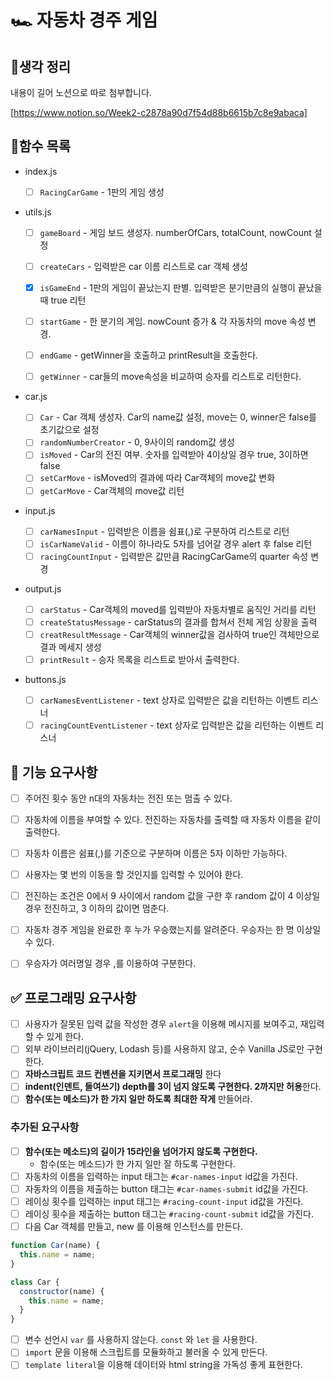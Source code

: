 # 🏎️ 자동차 경주 게임

## 📌생각 정리
내용이 길어 노션으로 따로 첨부합니다.

[https://www.notion.so/Week2-c2878a90d7f54d88b6615b7c8e9abaca]

## 📌함수 목록
- index.js
    
    - [ ] `RacingCarGame` - 1판의 게임 생성   


- utils.js
  - [ ] `gameBoard` - 게임 보드 생성자. numberOfCars, totalCount, nowCount 설정  
  - [ ] `createCars` - 입력받은 car 이름 리스트로 car 객체 생성 
  - [x] `isGameEnd` - 1판의 게임이 끝났는지 판별. 입력받은 분기만큼의 실행이 끝났을 때 true 리턴   
  - [ ] `startGame` - 한 분기의 게임. nowCount 증가 & 각 자동차의 move 속성 변경.
  - [ ] `endGame` - getWinner을 호출하고 printResult을 호출한다. 
  - [ ] `getWinner` - car들의 move속성을 비교하여 승자를 리스트로 리턴한다. 


- car.js
    - [ ] `Car` - Car 객체 생성자. Car의 name값 설정, move는 0, winner은 false를 초기값으로 설정   
    - [ ] `randomNumberCreator` - 0, 9사이의 random값 생성   
    - [ ] `isMoved`  - Car의 전진 여부. 숫자를 입력받아 4이상일 경우 true, 3이하면 false   
    - [ ] `setCarMove` - isMoved의 결과에 따라 Car객체의 move값 변화   
    - [ ] `getCarMove` - Car객체의 move값 리턴    

- input.js
    - [ ] `carNamesInput` - 입력받은 이름을 쉼표(,)로 구분하여 리스트로 리턴   
    - [ ] `isCarNameValid` - 이름이 하나라도 5자를 넘어갈 경우 alert 후 false 리턴  
    - [ ] `racingCountInput` - 입력받은 값만큼 RacingCarGame의 quarter 속성 변경   

- output.js
    - [ ] `carStatus` - Car객체의 moved를 입력받아 자동차별로 움직인 거리를 리턴   
    - [ ] `createStatusMessage` - carStatus의 결과를 합쳐서 전체 게임 상황을 출력   
    - [ ] `creatResultMessage` - Car객체의 winner값을 검사하여 true인 객체만으로 결과 메세지 생성   
    - [ ] `printResult` - 승자 목록을 리스트로 받아서 출력한다.   

- buttons.js
    - [ ] `carNamesEventListener` - text 상자로 입력받은 값을 리턴하는 이벤트 리스너   
    - [ ] `racingCountEventListener` - text 상자로 입력받은 값을 리턴하는 이벤트 리스너   

## 🎯 기능 요구사항

- [ ] 주어진 횟수 동안 n대의 자동차는 전진 또는 멈출 수 있다.   
- [ ] 자동차에 이름을 부여할 수 있다. 전진하는 자동차를 출력할 때 자동차 이름을 같이 출력한다.   
- [ ] 자동차 이름은 쉼표(,)를 기준으로 구분하며 이름은 5자 이하만 가능하다.   
- [ ] 사용자는 몇 번의 이동을 할 것인지를 입력할 수 있어야 한다.   
- [ ] 전진하는 조건은 0에서 9 사이에서 random 값을 구한 후 random 값이 4 이상일 경우 전진하고, 3 이하의 값이면 멈춘다.   
- [ ] 자동차 경주 게임을 완료한 후 누가 우승했는지를 알려준다. 우승자는 한 명 이상일 수 있다.   
- [ ] 우승자가 여러명일 경우 ,를 이용하여 구분한다.   


## ✅ 프로그래밍 요구사항
- [ ] 사용자가 잘못된 입력 값을 작성한 경우 `alert`을 이용해 메시지를 보여주고, 재입력할 수 있게 한다.   
- [ ] 외부 라이브러리(jQuery, Lodash 등)를 사용하지 않고, 순수 Vanilla JS로만 구현한다.   
- [ ] **자바스크립트 코드 컨벤션을 지키면서 프로그래밍** 한다   
- [ ] **indent(인덴트, 들여쓰기) depth를 3이 넘지 않도록 구현한다. 2까지만 허용**한다.   
- [ ] **함수(또는 메소드)가 한 가지 일만 하도록 최대한 작게** 만들어라.   

### 추가된 요구사항

- [ ] **함수(또는 메소드)의 길이가 15라인을 넘어가지 않도록 구현한다.**
  - 함수(또는 메소드)가 한 가지 일만 잘 하도록 구현한다.   
- [ ] 자동차의 이름을 입력하는 input 태그는 `#car-names-input` id값을 가진다.   
- [ ] 자동차의 이름을 제출하는 button 태그는 `#car-names-submit` id값을 가진다.   
- [ ] 레이싱 횟수를 입력하는 input 태그는 `#racing-count-input` id값을 가진다.   
- [ ] 레이싱 횟수을 제출하는 button 태그는 `#racing-count-submit` id값을 가진다.   
- [ ] 다음 Car 객체를 만들고, new 를 이용해 인스턴스를 만든다.   

```javascript
function Car(name) {
  this.name = name;
}

class Car {
  constructor(name) {
    this.name = name;
  }
}
```

- [ ] 변수 선언시 `var` 를 사용하지 않는다. `const` 와 `let` 을 사용한다.   
- [ ] `import` 문을 이용해 스크립트를 모듈화하고 불러올 수 있게 만든다.   
- [ ] `template literal`을 이용해 데이터와 html string을 가독성 좋게 표현한다.    
